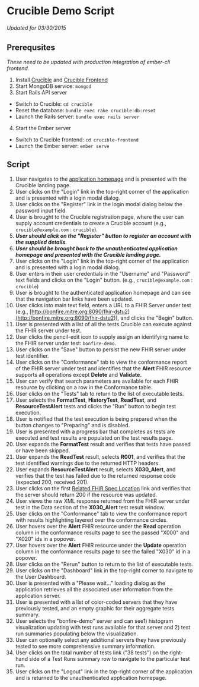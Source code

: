 # Crucible Demo Script
###### _Updated for 03/30/2015_

## Prerequsites
_These need to be updated with production integration of ember-cli frontend._

1. Install [Crucible](https://github.com/fhir-crucible/crucible#getting-started) and [Crucible Frontend](https://github.com/fhir-crucible/crucible-frontend#installation)
2. Start MongoDB service: ```mongod```
3. Start Rails API server
  - Switch to Crucible: ```cd crucible```
  - Reset the database: ```bundle exec rake crucible:db:reset```
  - Launch the Rails server: ```bundle exec rails server```
4. Start the Ember server
  - Switch to Crucible frontend: ```cd crucible-frontend```
  - Launch the Ember server: ```ember serve```

## Script
1. User navigates to the [application homepage](http://crucible-dev.mitre.org) and is presented with the Crucible landing page.
2. User clicks on the "Login" link in the top-right corner of the application and is presented with a login modal dialog.
3. User clicks on the "Register" link in the login modal dialog below the password input field.
4. User is brought to the Crucible registration page, where the user can supply account credentials to create a Crucible account (e.g., ```crucible@example.com``` : ```crucible```).
5. ***User should click on the "Register" button to register an account with the supplied details.***
6. ***User should be brought back to the unauthenticated application homepage and presented with the Crucible landing page.***
7. User clicks on the "Login" link in the top-right corner of the application and is presented with a login modal dialog.
8. User enters in their user credentials in the "Username" and "Password" text fields and clicks on the "Login" button. (e.g., ```crucible@example.com``` : ```crucible```)
9. User is brought to the authenticated application homepage and can see that the navigation bar links have been updated.
10. User clicks into main text field, enters a URL to a FHIR Server under test (e.g., [http://bonfire.mitre.org:8090/fhir-dstu2](http://bonfire.mitre.org:8090/fhir-dstu2)), and clicks the "Begin" button.
11. User is presented with a list of all the tests Crucible can execute against the FHIR server under test.
12. User clicks the pencil-edit icon to supply assign an identifying name to the FHIR server under test: ```bonfire-demo```.
13. User clicks on the "Save" button to persist the new FHIR server under test identifier.
14. User clicks on the "Conformance" tab to view the conformance report of the FHIR server under test and identifies that the **Alert** FHIR resource supports all operations except **Delete** and **Validate**.
15. User can verify that search parameters are available for each FHIR resource by clicking on a row in the Conformance table.
16. User clicks on the "Tests" tab to return to the list of executable tests.
17. User selects the **FormatTest**, **HistoryTest**, **ReadTest**, and **ResourceTestAlert** tests and clicks the "Run" button to begin test execution.
18. User is notified that the test execution is being prepared when the button changes to "Preparing" and is disabled.
19. User is presented with a progress bar that completes as tests are executed and test results are populated on the test results page.
20. User expands the **FormatTest** result and verifies that tests have passed or have been skipped.
21. User expands the **ReadTest** result, selects **R001**, and verifies that the test identified warnings due to the returned HTTP headers.
22. User expands **ResourceTestAlert** result, selects **X030_Alert**, and verifies that the test has failed due to the returned response code (expected 200, received 201).
23. User clicks on the first [Related FHIR Spec Location](http://www.hl7.org/implement/standards/fhir/http.html#update) link and verifies that the server should return 200 if the resource was updated.
24. User views the raw XML response returned from the FHIR server under test in the Data section of the **X030_Alert** test result window.
25. User clicks on the "Conformance" tab to view the conformance report with results highlighting layered over the conformance circles.
26. User hovers over the **Alert** FHIR resource under the **Read** operation column in the conformance results page to see the passed "X000" and "X020" ids in a popover.
27. User hovers over the **Alert** FHIR resource under the **Update** operation column in the conformance results page to see the failed "X030" id in a popover.
28. User clicks on the "Rerun" button to return to the list of executable tests.
29. User clicks on the "Dashboard" link in the top-right corner to navigate to the User Dashboard.
30. User is presented with a "Please wait..." loading dialog as the application retrieves all the associated user information from the application server.
31. User is presented with a list of color-coded servers that they have previously tested, and an empty graphic for their aggregate tests summary.
32. User selects the "bonfire-demo" server and can see1) histogram visualization updating with test runs available for that server and 2) test run summaries populating below the visualization.
33. User can optionally select any additional servers they have previously tested to see more comprehensive summary information.
34. User clicks on the total number of tests link ("38 tests") on the right-hand side of a Test Runs summary row to navigate to the particular test run.
35. User clicks on the "Logout" link in the top-right corner of the application and is returned to the unauthenticated application homepage.
